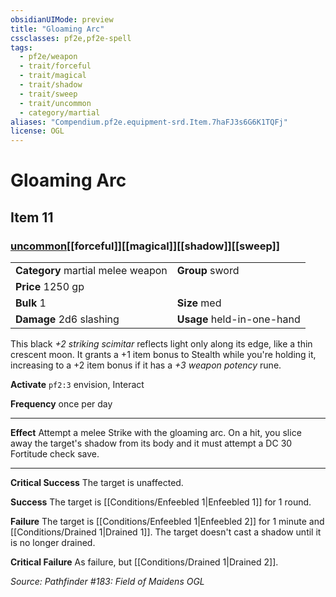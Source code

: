 ```yaml
---
obsidianUIMode: preview
title: "Gloaming Arc"
cssclasses: pf2e,pf2e-spell
tags:
  - pf2e/weapon
  - trait/forceful
  - trait/magical
  - trait/shadow
  - trait/sweep
  - trait/uncommon
  - category/martial
aliases: "Compendium.pf2e.equipment-srd.Item.7haFJ3s6G6K1TQFj"
license: OGL
---
```

# Gloaming Arc
## Item 11
### [uncommon](uncommon "Uncommon Rarity Trait")[[forceful]][[magical]][[shadow]][[sweep]]

|  |  |
| -- | -- |
| **Category** martial melee weapon | **Group** sword |
| **Price** 1250 gp |  |
| **Bulk** 1 | **Size** med |
| **Damage** 2d6 slashing  | **Usage** held-in-one-hand |



This black _+2 striking scimitar_ reflects light only along its edge, like a thin crescent moon. It grants a +1 item bonus to Stealth while you're holding it, increasing to a +2 item bonus if it has a _+3 weapon potency_ rune.

**Activate** `pf2:3` envision, Interact

**Frequency** once per day

* * *

**Effect** Attempt a melee Strike with the gloaming arc. On a hit, you slice away the target's shadow from its body and it must attempt a DC 30 Fortitude check save.

* * *

**Critical Success** The target is unaffected.

**Success** The target is [[Conditions/Enfeebled 1|Enfeebled 1]] for 1 round.

**Failure** The target is [[Conditions/Enfeebled 1|Enfeebled 2]] for 1 minute and [[Conditions/Drained 1|Drained 1]]. The target doesn't cast a shadow until it is no longer drained.

**Critical Failure** As failure, but [[Conditions/Drained 1|Drained 2]].

*Source: Pathfinder #183: Field of Maidens*
*OGL*
